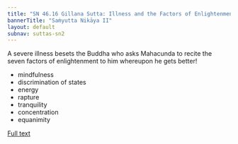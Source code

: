 ```yaml
---
title: "SN 46.16 Gillana Sutta: Illness and the Factors of Enlightenment"
bannerTitle: "Saṁyutta Nikāya II" 
layout: default 
subnav: suttas-sn2
---
```


A severe illness besets the Buddha who asks Mahacunda to recite the seven factors of enlightenment to him whereupon he gets better!  


- mindfulness
- discrimination of states
- energy
- rapture
- tranquility
- concentration
- equanimity


[Full text](https://tipitaka.fandom.com/wiki/SN_46.16_Gilana_Sutta)
